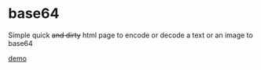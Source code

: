 # base64

Simple quick <del>and dirty</del> html page to encode or decode a text or an image to base64

[demo](https://wwwouaiebe.github.io/base64/)